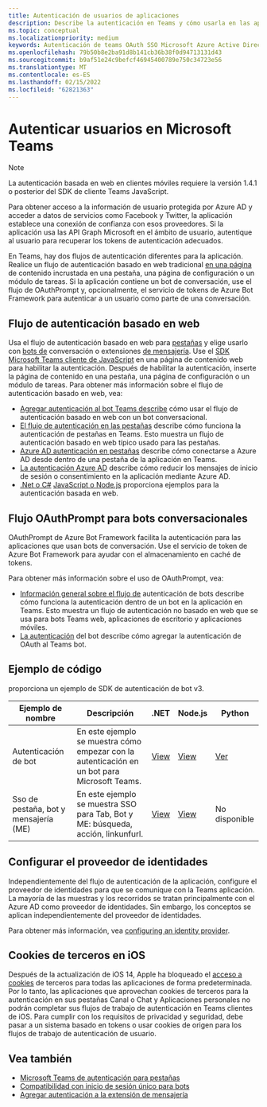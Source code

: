 ```yaml
---
title: Autenticación de usuarios de aplicaciones
description: Describe la autenticación en Teams y cómo usarla en las aplicaciones
ms.topic: conceptual
ms.localizationpriority: medium
keywords: Autenticación de teams OAuth SSO Microsoft Azure Active Directory (Azure AD)
ms.openlocfilehash: 79b50b8e2ba91d8b141cb36b38f0d94713131d43
ms.sourcegitcommit: b9af51e24c9befcf46945400789e750c34723e56
ms.translationtype: MT
ms.contentlocale: es-ES
ms.lasthandoff: 02/15/2022
ms.locfileid: "62821363"
---
```

# <a name="authenticate-users-in-microsoft-teams"></a>Autenticar usuarios en Microsoft Teams

> [!Note]
> La autenticación basada en web en clientes móviles requiere la versión 1.4.1 o posterior del SDK de cliente Teams JavaScript.

Para obtener acceso a la información de usuario protegida por Azure AD y acceder a datos de servicios como Facebook y Twitter, la aplicación establece una conexión de confianza con esos proveedores. Si la aplicación usa las API Graph Microsoft en el ámbito de usuario, autentique al usuario para recuperar los tokens de autenticación adecuados.

En Teams, hay dos flujos de autenticación diferentes para la aplicación. Realice un flujo de autenticación basado en web tradicional [en una página](~/tabs/how-to/create-tab-pages/content-page.md) de contenido incrustada en una pestaña, una página de configuración o un módulo de tareas. Si la aplicación contiene un bot de conversación, use el flujo de OAuthPrompt y, opcionalmente, el servicio de tokens de Azure Bot Framework para autenticar a un usuario como parte de una conversación.

## <a name="web-based-authentication-flow"></a>Flujo de autenticación basado en web

Usa el flujo de autenticación basado en web para [pestañas](~/tabs/what-are-tabs.md) y elige usarlo con [bots de](~/bots/what-are-bots.md) conversación o extensiones [de mensajería](~/messaging-extensions/what-are-messaging-extensions.md). Use el [SDK Microsoft Teams cliente de JavaScript](/javascript/api/overview/msteams-client) en una página de contenido web para habilitar la autenticación. Después de habilitar la autenticación, inserte la página de contenido en una pestaña, una página de configuración o un módulo de tareas. Para obtener más información sobre el flujo de autenticación basado en web, vea:

* [Agregar autenticación al bot Teams describe](~/bots/how-to/authentication/add-authentication.md) cómo usar el flujo de autenticación basado en web con un bot conversacional.
* [El flujo de autenticación en las pestañas](~/tabs/how-to/authentication/auth-flow-tab.md) describe cómo funciona la autenticación de pestañas en Teams. Esto muestra un flujo de autenticación basado en web típico usado para las pestañas.
* [Azure AD autenticación en pestañas](~/tabs/how-to/authentication/auth-tab-AAD.md) describe cómo conectarse a Azure AD desde dentro de una pestaña de la aplicación en Teams.
* [La autenticación Azure AD](~/tabs/how-to/authentication/auth-silent-AAD.md) describe cómo reducir los mensajes de inicio de sesión o consentimiento en la aplicación mediante Azure AD.
* [.Net o C#](https://github.com/OfficeDev/microsoft-teams-sample-complete-csharp) [JavaScript o Node.js](https://github.com/OfficeDev/microsoft-teams-sample-complete-node) proporciona ejemplos para la autenticación basada en web.

## <a name="the-oauthprompt-flow-for-conversational-bots"></a>Flujo OAuthPrompt para bots conversacionales

OAuthPrompt de Azure Bot Framework facilita la autenticación para las aplicaciones que usan bots de conversación. Use el servicio de token de Azure Bot Framework para ayudar con el almacenamiento en caché de tokens.

Para obtener más información sobre el uso de OAuthPrompt, vea:

* [Información general sobre el flujo de](~/bots/how-to/authentication/auth-flow-bot.md) autenticación de bots describe cómo funciona la autenticación dentro de un bot en la aplicación en Teams. Esto muestra un flujo de autenticación no basado en web que se usa para bots Teams web, aplicaciones de escritorio y aplicaciones móviles.
* [La autenticación](~/bots/how-to/authentication/add-authentication.md) del bot describe cómo agregar la autenticación de OAuth al Teams bot.

## <a name="code-sample"></a>Ejemplo de código

proporciona un ejemplo de SDK de autenticación de bot v3.

| **Ejemplo de nombre** | **Descripción** | **.NET** | **Node.js** | **Python** |
|---------------|------------|------------|-------------|---------------|
| Autenticación de bot | En este ejemplo se muestra cómo empezar con la autenticación en un bot para Microsoft Teams. | [View](https://github.com/microsoft/BotBuilder-Samples/tree/master/samples/csharp_dotnetcore/46.teams-auth) | [View](https://github.com/microsoft/BotBuilder-Samples/tree/master/samples/javascript_nodejs/46.teams-auth) | [Ver](https://github.com/microsoft/BotBuilder-Samples/tree/main/samples/python/46.teams-auth) |
| Sso de pestaña, bot y mensajería (ME) | En este ejemplo se muestra SSO para Tab, Bot y ME: búsqueda, acción, linkunfurl. |  [View](https://github.com/OfficeDev/Microsoft-Teams-Samples/tree/main/samples/app-sso/csharp) | [View](https://github.com/OfficeDev/Microsoft-Teams-Samples/tree/main/samples/app-sso/nodejs) | No disponible |


## <a name="configure-the-identity-provider"></a>Configurar el proveedor de identidades

Independientemente del flujo de autenticación de la aplicación, configure el proveedor de identidades para que se comunique con la Teams aplicación. La mayoría de las muestras y los recorridos se tratan principalmente con el Azure AD como proveedor de identidades. Sin embargo, los conceptos se aplican independientemente del proveedor de identidades. 

Para obtener más información, vea [configuring an identity provider](~/concepts/authentication/configure-identity-provider.md).

## <a name="third-party-cookies-on-ios"></a>Cookies de terceros en iOS

Después de la actualización de iOS 14, Apple ha bloqueado el [acceso a cookies](https://webkit.org/blog/10218/full-third-party-cookie-blocking-and-more/) de terceros para todas las aplicaciones de forma predeterminada. Por lo tanto, las aplicaciones que aprovechan cookies de terceros para la autenticación en sus pestañas Canal o Chat y Aplicaciones personales no podrán completar sus flujos de trabajo de autenticación en Teams clientes de iOS. Para cumplir con los requisitos de privacidad y seguridad, debe pasar a un sistema basado en tokens o usar cookies de origen para los flujos de trabajo de autenticación de usuario.

## <a name="see-also"></a>Vea también

* [Microsoft Teams de autenticación para pestañas](~/tabs/how-to/authentication/auth-flow-tab.md)
* [Compatibilidad con inicio de sesión único para bots](~/bots/how-to/authentication/auth-aad-sso-bots.md)
* [Agregar autenticación a la extensión de mensajería](~/messaging-extensions/how-to/add-authentication.md)